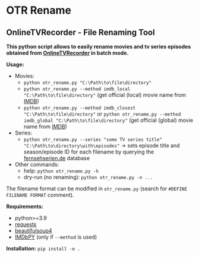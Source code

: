 # OTR Rename
<h2> OnlineTVRecorder - File Renaming Tool </h2>

<large>**This python script allows to easily rename movies and tv series episodes obtained from [OnlineTVRecorder](https://onlinetvrecorder.com/) in batch mode.**</large>

**Usage:**
- Movies:
  - `python otr_rename.py "C:\Path\to\file\directory"` 
  - `python otr_rename.py --method imdb_local "C:\Path\to\file\directory"` (get official (local) movie name from [IMDB](https://imdb.com/))
  - `python otr_rename.py --method imdb_closest "C:\Path\to\file\directory"` or `python otr_rename.py --method imdb_global "C:\Path\to\file\directory"` (get official (global) movie name from [IMDB](https://imdb.com/))
- Series:
  - `python otr_rename.py --series "some TV series title" "C:\Path\to\directory\with\episodes"` → sets episode title and season/episode ID for each filename by querying the [fernsehserien.de](https://www.fernsehserien.de/) database
- Other commands:
  - help: `python otr_rename.py -h`
  - dry-run (no renaming): `python otr_rename.py -n ...`

The filename format can be modified in `otr_rename.py` (search for `#DEFINE FILENAME FORMAT` comment).

**Requirements:**
- python>=3.9
- [requests](https://pypi.org/project/requests/)
- [beautifulsoup4](https://github.com/waylan/beautifulsoup)
- [IMDbPY](https://github.com/alberanid/imdbpy) (only if `--method` is used)

**Installation:**
`pip install -e .`
